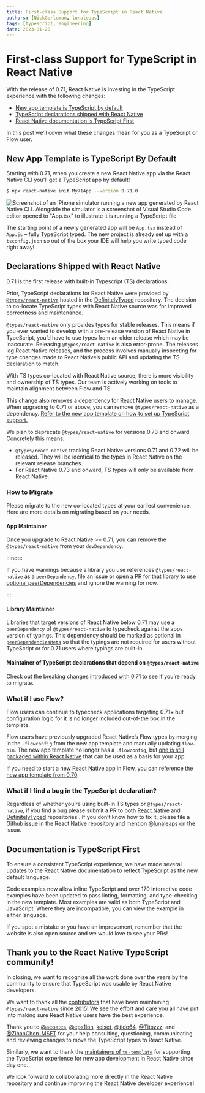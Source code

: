 ```yaml
---
title: First-class Support for TypeScript in React Native
authors: [NickGerleman, lunaleaps]
tags: [typescript, engineering]
date: 2023-01-20
---
```


# First-class Support for TypeScript in React Native

With the release of 0.71, React Native is investing in the TypeScript experience with the following changes:

- [New app template is TypeScript by default](/blog/2023/01/20/typescript-first#new-app-template-is-typescript-by-default)
- [TypeScript declarations shipped with React Native](/blog/2023/01/20/typescript-first#declarations-shipped-with-react-native)
- [React Native documentation is TypeScript First](/blog/2023/01/20/typescript-first#documentation-is-typescript-first)

In this post we’ll cover what these changes mean for you as a TypeScript or Flow user.

<!--truncate-->

## New App Template is TypeScript By Default

Starting with 0.71, when you create a new React Native app via the React Native CLI you'll get a TypeScript app by default!

```bash
$ npx react-native init My71App --version 0.71.0
```

![Screenshot of an iPhone simulator running a new app generated by React Native CLI. Alongside the simulator is a screenshot of Visual Studio Code editor opened to "App.tsx" to illustrate it is running a TypeScript file.](/blog/assets/typescript-first-new-app.png)

The starting point of a newly generated app will be `App.tsx` instead of `App.js` – fully TypeScript typed. The new project is already set up with a `tsconfig.json` so out of the box your IDE will help you write typed code right away!

## Declarations Shipped with React Native

0.71 is the first release with built-in Typescript (TS) declarations.

Prior, TypeScript declarations for React Native were provided by [`@types/react-native`](https://www.npmjs.com/package/@types/react-native) hosted in the [DefinitelyTyped](https://github.com/DefinitelyTyped/DefinitelyTyped) repository. The decision to co-locate TypeScript types with React Native source was for improved correctness and maintenance.

`@types/react-native` only provides types for stable releases. This means if you ever wanted to develop with a pre-release version of React Native in TypeScript, you’d have to use types from an older release which may be inaccurate. Releasing `@types/react-native` is also error-prone. The releases lag React Native releases, and the process involves manually inspecting for type changes made to React Native’s public API and updating the TS declaration to match.

With TS types co-located with React Native source, there is more visibility and ownership of TS types. Our team is actively working on tools to maintain alignment between Flow and TS.

This change also removes a dependency for React Native users to manage. When upgrading to 0.71 or above, you can remove `@types/react-native` as a dependency. [Refer to the new app template on how to set up TypeScript support.](https://github.com/facebook/react-native/blob/main/template/tsconfig.json)

We plan to deprecate `@types/react-native` for versions 0.73 and onward. Concretely this means:

- `@types/react-native` tracking React Native versions 0.71 and 0.72 will be released. They will be identical to the types in React Native on the relevant release branches.
- For React Native 0.73 and onward, TS types will only be available from React Native.

### How to Migrate

Please migrate to the new co-located types at your earliest convenience. Here are more details on migrating based on your needs.

#### App Maintainer

Once you upgrade to React Native >= 0.71, you can remove the `@types/react-native` from your `devDependency`.

:::note

If you have warnings because a library you use references `@types/react-native` as a `peerDependency`, file an issue or open a PR for that library to use [optional peerDependencies](https://docs.npmjs.com/cli/v7/configuring-npm/package-json#peerdependenciesmeta) and ignore the warning for now.

:::

#### Library Maintainer

Libraries that target versions of React Native below 0.71 may use a `peerDependency` of `@types/react-native` to typecheck against the apps version of typings. This dependency should be marked as optional in [`peerDependenciesMeta`](https://docs.npmjs.com/cli/v7/configuring-npm/package-json#peerdependenciesmeta) so that the typings are not required for users without TypeScript or for 0.71 users where typings are built-in.

#### Maintainer of TypeScript declarations that depend on `@types/react-native`

Check out the [breaking changes introduced with 0.71](https://github.com/facebook/react-native/blob/main/CHANGELOG.md) to see if you’re ready to migrate.

### What if I use Flow?

Flow users can continue to typecheck applications targeting 0.71+ but configuration logic for it is no longer included out-of-the box in the template.

Flow users have previously upgraded React Native’s Flow types by merging in the `.flowconfig` from the new app template and manually updating `flow-bin`. The new app template no longer has a `.flowconfig`, but [one is still packaged within React Native](https://github.com/facebook/react-native/blob/main/.flowconfig) that can be used as a basis for your app.

If you need to start a new React Native app in Flow, you can reference the [new app template from 0.70](https://github.com/facebook/react-native/tree/0.70-stable/template).

### What if I find a bug in the TypeScript declaration?

Regardless of whether you’re using built-in TS types or `@types/react-native`, if you find a bug please submit a PR to both [React Native](https://github.com/facebook/react-native) and [DefinitelyTyped](https://github.com/DefinitelyTyped/DefinitelyTyped) repositories . If you don’t know how to fix it, please file a Github issue in the React Native repository and mention [@lunaleaps](https://github.com/lunaleaps) on the issue.

## Documentation is TypeScript First

To ensure a consistent TypeScript experience, we have made several updates to the React Native documentation to reflect TypeScript as the new default language.

Code examples now allow inline TypeScript and over 170 interactive code examples have been updated to pass linting, formatting, and type-checking in the new template. Most examples are valid as both TypeScript and JavaScript. Where they are incompatible, you can view the example in either language.

If you spot a mistake or you have an improvement, remember that the website is also open source and we would love to see your PRs!

## Thank you to the React Native TypeScript community!

In closing, we want to recognize all the work done over the years by the community to ensure that TypeScript was usable by React Native developers.

We want to thank all the [contributors](https://github.com/DefinitelyTyped/DefinitelyTyped/blob/master/types/react-native/index.d.ts#L3) that have been maintaining `@types/react-native` since [2015](https://github.com/DefinitelyTyped/DefinitelyTyped/commit/efce0c25ec532a4651859f10eda49e97a5716a42)! We see the effort and care you all have put into making sure React Native users have the best experience.

Thank you to [@acoates](https://github.com/acoates), [@eps1lon](https://github.com/eps1lon), [kelset](https://github/kelset), [@tido64](https://github.com/tido64), [@Titozzz](https://github.com/Titozzz), and [@ZihanChen-MSFT](https://github.com/ZihanChen-MSFT) for your help consulting, questioning, communicating and reviewing changes to move the TypeScript types to React Native.

Similarly, we want to thank the [maintainers of `ts-template`](https://github.com/react-native-community/react-native-template-typescript/graphs/contributors) for supporting the TypeScript experience for new app development in React Native since day one.

We look forward to collaborating more directly in the React Native repository and continue improving the React Native developer experience!
